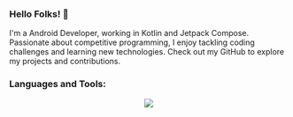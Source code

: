 ### Hello Folks! 👋


I'm a Android Developer, working in Kotlin and Jetpack Compose. Passionate about competitive programming, I enjoy tackling coding challenges and learning new technologies. Check out my GitHub to explore my projects and contributions.

### Languages and Tools:


<p align="center">
  <a href="https://skillicons.dev">
    <img src="https://skillicons.dev/icons?i=androidstudio,kotlin,gradle,mongodb,sqlite,firebase,git,cpp,java,c" />
  </a>
</p>


